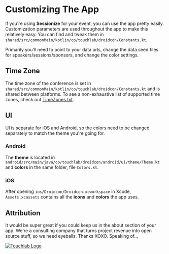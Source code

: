 # Customizing The App

If you're using **Sessionize** for your event, you can use the app pretty easily. Customization parameters are used throughout the app to make this relatively easy. You can find and tweak them in `shared/src/commonMain/kotlin/co/touchlab/droidcon/Constants.kt`.

Primarily you'll need to point to your data urls, change the data seed files for speakers/sessions/sponsors, and
change the color settings.

## Time Zone
The time zone of the conference is set in `shared/src/commonMain/kotlin/co/touchlab/droidcon/Constants.kt` and is shared between platforms. To see a non-exhaustive list of supported time zones, check out [TimeZones.txt](./TimeZones.txt).

## UI
UI is separate for iOS and Android, so the colors need to be changed separately to match the theme you're going for.

### Android
The **theme** is located in `android/src/main/java/co/touchlab/droidcon/android/ui/theme/Theme.kt` and **colors** in the same folder, file `Colors.kt`.

### iOS
After opening `ios/Droidcon/Droidcon.xcworkspace` in Xcode, `Assets.xcassets` contains all the **icons** and **colors** the app uses.

## Attribution
It would be super great if you could keep us in the about section of your app. We're a consulting company that turns
project revenue into open source stuff, so we need eyeballs. Thanks XOXO. Speaking of...

[![Touchlab Logo](tlsmall.png "Touchlab Logo")](https://touchlab.co)
